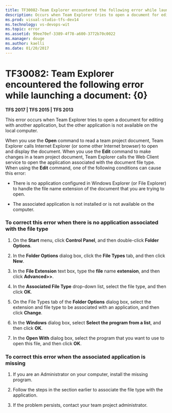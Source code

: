 ```yaml
---
title: TF30082-Team Explorer encountered the following error while launching a document: {0}. | TFS
description: Occurs when Team Explorer tries to open a document for editing with another application.
ms.prod: visual-studio-tfs-dev14
ms.technology: vs-devops-wit
ms.topic: error
ms.assetid: 99ee70ef-3389-4f78-a600-3772b70c0022
ms.manager: douge
ms.author: kaelli
ms.date: 01/20/2017
---
```

# TF30082: Team Explorer encountered the following error while launching a document: {0}

**TFS 2017 | TFS 2015 | TFS 2013**

This error occurs when Team Explorer tries to open a document for editing with another application, but the other application is not available on the local computer.  
  
 When you use the **Open** command to read a team project document, Team Explorer calls Internet Explorer (or some other Internet browser) to open and display the document. When you use the **Edit** command to make changes in a team project document, Team Explorer calls the Web Client service to open the application associated with the document file type. When using the **Edit** command, one of the following conditions can cause this error:  
  
-   There is no application configured in Windows Explorer (or File Explorer) to handle the file name extension of the document that you are trying to open.  
  
-   The associated application is not installed or is not available on the computer.  
  
### To correct this error when there is no application associated with the file type  
  
1.  On the **Start** menu, click **Control Panel**, and then double-click **Folder Options**.  
  
2.  In the **Folder Options** dialog box, click the **File Types** tab, and then click **New**.  
  
3.  In the **File Extension** text box, type the **file** name **extension**, and then click **Advanced>>**.  
  
4.  In the **Associated File Type** drop-down list, select the file type, and then click **OK**.  
  
5.  On the File Types tab of the **Folder Options** dialog box, select the extension and file type to be associated with an application, and then click **Change**.  
  
6.  In the **Windows** dialog box, select **Select the program from a list**, and then click **OK**.  
  
7.  In the **Open With** dialog box, select the program that you want to use to open this file, and then click **OK**.  
  
### To correct this error when the associated application is missing  
  
1.  If you are an Administrator on your computer, install the missing program.  
  
2.  Follow the steps in the section earlier to associate the file type with the application.  
  
3.  If the problem persists, contact your team project administrator.